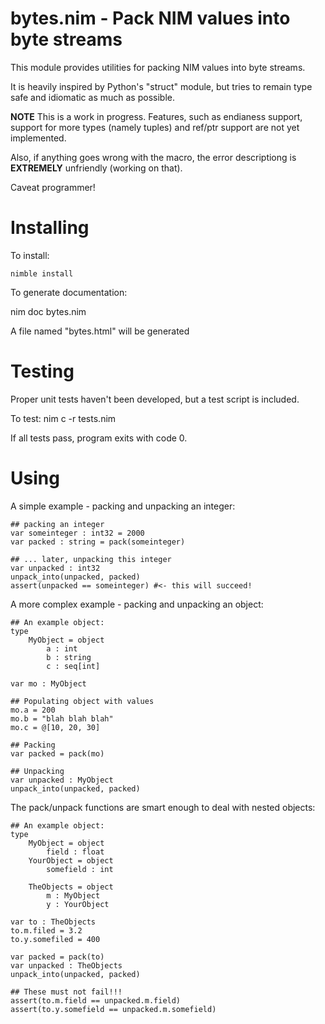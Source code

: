 
# bytes.nim - Pack NIM values into byte streams

This module provides utilities for packing NIM values into byte streams.

It is heavily inspired by Python's "struct" module, but tries to remain
type safe and idiomatic as much as possible.

**NOTE** This is a work in progress. Features, such as endianess support, 
support for more types (namely tuples) and ref/ptr support are not yet
implemented.

Also, if anything goes wrong with the macro, the error descriptiong is
**EXTREMELY** unfriendly (working on that).

Caveat programmer!

# Installing

To install:

    nimble install

To generate documentation:

   nim doc bytes.nim

A file named "bytes.html" will be generated

# Testing

Proper unit tests haven't been developed, but a test script is included.

To test:
    nim c -r tests.nim

If all tests pass, program exits with code 0.

# Using

A simple example - packing and unpacking an integer:

    ## packing an integer
    var someinteger : int32 = 2000
    var packed : string = pack(someinteger)
    
    ## ... later, unpacking this integer
    var unpacked : int32
    unpack_into(unpacked, packed)
    assert(unpacked == someinteger) #<- this will succeed!

A more complex example - packing and unpacking an object:

    ## An example object:
    type
        MyObject = object
            a : int
            b : string
            c : seq[int]

    var mo : MyObject

    ## Populating object with values
    mo.a = 200
    mo.b = "blah blah blah"
    mo.c = @[10, 20, 30]

    ## Packing
    var packed = pack(mo)

    ## Unpacking
    var unpacked : MyObject
    unpack_into(unpacked, packed)

The pack/unpack functions are smart enough to deal with nested objects:

    ## An example object:
    type
        MyObject = object
            field : float
        YourObject = object
            somefield : int

        TheObjects = object
            m : MyObject
            y : YourObject

    var to : TheObjects
    to.m.filed = 3.2
    to.y.somefiled = 400

    var packed = pack(to)
    var unpacked : TheObjects
    unpack_into(unpacked, packed)

    ## These must not fail!!!
    assert(to.m.field == unpacked.m.field)
    assert(to.y.somefield == unpacked.m.somefield)

